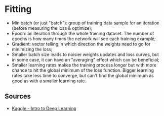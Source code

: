 # Fitting

- Minibatch (or just "batch"): group of training data sample for an
  iteration (before measuring the loss & optimize);
- Epoch: an iteration through the whole training dataset. The number of epochs
  is how many times the network will see each training example;
- Gradient: vector telling in which direction the weights need to go for
  minimizing the loss;
- Smaller batch size leads to noisier weights updates and loss curves, but in
  some case, it can have an "averaging" effect which can be beneficial;
- Smaller learning rates makes the training process longer but with more
  chance to hit the global minimum of the loss function.
  Bigger learning rates take less time to converge, but can't find the global
  minimum as good as with a smaller learning rate.

## Sources

- [Kaggle - Intro to Deep Learning](https://www.kaggle.com/learn/intro-to-deep-learning)
